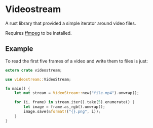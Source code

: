 # Videostream

A rust library that provided a simple iterator around video files.

Requires [ffmpeg] to be installed.

## Example

To read the first five frames of a video and write them to files is just:

```rust
extern crate videostream;

use videostream::VideoStream;

fn main() {
    let mut stream = VideoStream::new("file.mp4").unwrap();

    for (i, frame) in stream.iter().take(5).enumerate() {
        let image = frame.as_rgb().unwrap();
        image.save(&format!("{}.png", i));
    }
}
```

[ffmpeg]: https://ffmpeg.org